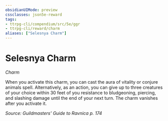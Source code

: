 ```yaml
---
obsidianUIMode: preview
cssclasses: json5e-reward
tags:
- ttrpg-cli/compendium/src/5e/ggr
- ttrpg-cli/reward/charm
aliases: ["Selesnya Charm"]
---
```

# Selesnya Charm
*Charm*  

When you activate this charm, you can cast the aura of vitality or conjure animals spell. Alternatively, as an action, you can give up to three creatures of your choice within 30 feet of you resistance to bludgeoning, piercing, and slashing damage until the end of your next turn. The charm vanishes after you activate it.

*Source: Guildmasters' Guide to Ravnica p. 174*